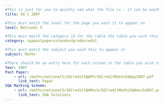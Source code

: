```yaml
---
#This is just for you to quickly see what the file is - it can be anything you want
title: SG C 2007

#This must match the level for the page you want it to appear on
level: National 5

#This must match the category id for the table the table you wish this to appear in
category: sqapastpapersstandardgradecredit

#This must match the subject you wish this to appear in
subject: Maths

#There should be an entry here for each column in the table you wish to populate:
Year: 2007
Past Paper:
    - url: /maths/national5/SGCreditSQAPP/SGCreditMathsSQApp2007.pdf
      link_text: Paper
SQA Marking Scheme:
    - url: /maths/national5/SGCreditSQAMsch/SGCreditMathsSQAmsch2007.pdf
      link_text: SQA Solutions
---
```


